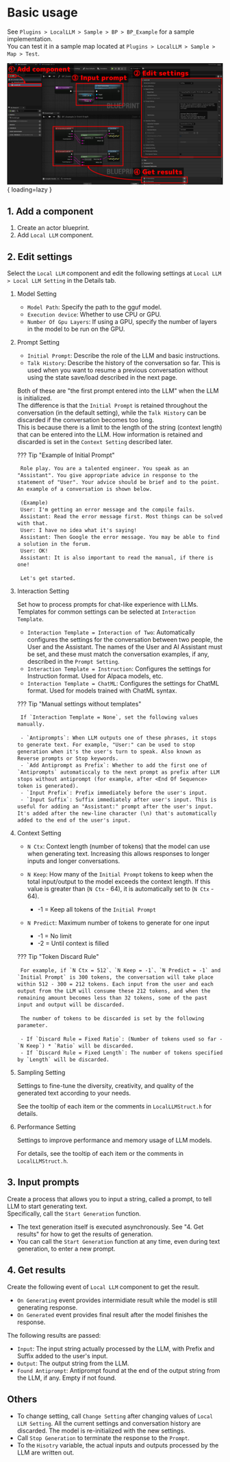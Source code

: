 # Basic usage

See `Plugins > LocalLLM > Sample > BP > BP_Example` for a sample implementation.  
You can test it in a sample map located at `Plugins > LocalLLM > Sample > Map > Test`.

![](images/manual_en.png){ loading=lazy }  

## 1. Add a component

1. Create an actor blueprint.
2. Add `Local LLM` component.

## 2. Edit settings

Select the `Local LLM` component and edit the following settings at `Local LLM > Local LLM Setting` in the Details tab.

1. Model Setting

	- `Model Path`: Specify the path to the gguf model.
	- `Execution device`: Whether to use CPU or GPU.
	- `Number Of Gpu Layers`: If using a GPU, specify the number of layers in the model to be run on the GPU.

2. Prompt Setting

	- `Initial Prompt`: Describe the role of the LLM and basic instructions.  
	- `Talk History`: Describe the history of the conversation so far. This is used when you want to resume a previous conversation without using the state save/load described in the next page.

	Both of these are "the first prompt entered into the LLM" when the LLM is initialized.  
	The difference is that the `Initial Prompt` is retained throughout the conversation (in the default setting), while the `Talk History` can be discarded if the conversation becomes too long.  
	This is because there is a limit to the length of the string (context length) that can be entered into the LLM. How information is retained and discarded is set in the `Context Setting` described later.

	??? Tip "Example of Initial Prompt"

		Role play. You are a talented engineer. You speak as an "Assistant". You give appropriate advice in response to the statement of "User". Your advice should be brief and to the point. An example of a conversation is shown below.

		(Example)  
		User: I'm getting an error message and the compile fails.  
		Assistant: Read the error message first. Most things can be solved with that.  
		User: I have no idea what it's saying!  
		Assistant: Then Google the error message. You may be able to find a solution in the forum.  
		User: OK!  
		Assistant: It is also important to read the manual, if there is one!

		Let's get started.

3. Interaction Setting

	Set how to process prompts for chat-like experience with LLMs. Templates for common settings can be selected at `Interaction Template`.

	- `Interaction Template = Interaction of Two`: Automatically configures the settings for the conversation between two people, the User and the Assistant. The names of the User and AI Assistant must be set, and these must match the conversation examples, if any, described in the `Prompt Setting`.
	- `Interaction Template = Instruction`: Configures the settings for Instruction format. Used for Alpaca models, etc.
	- `Interaction Template = ChatML`: Configures the settings for ChatML format. Used for models trained with ChatML syntax.

	??? Tip "Manual settings without templates"

		If `Interaction Template = None`, set the following values manually.

		- `Antiprompts`: When LLM outputs one of these phrases, it stops to generate text. For example, "User:" can be used to stop generation when it's the user's turn to speak. Also known as Reverse prompts or Stop keywords.
		- `Add Antiprompt as Prefix`: Whether to add the first one of `Antiprompts` automaticcaly to the next prompt as prefix after LLM stops without antiprompt (for example, after <End Of Sequence> token is generated).
		- `Input Prefix`: Prefix immediately before the user's input.
		- `Input Suffix`: Suffix immediately after user's input. This is useful for adding an "Assistant:" prompt after the user's input. It's added after the new-line character (\n) that's automatically added to the end of the user's input.
		
4. Context Setting

	- `N Ctx`: Context length (number of tokens) that the model can use when generating text. Increasing this allows responses to longer inputs and longer conversations.
	- `N Keep`: How many of the `Initial Prompt` tokens to keep when the total input/output to the model exceeds the context length. If this value is greater than (`N Ctx` - 64), it is automatically set to (`N Ctx` - 64).
		
		- -1 = Keep all tokens of the `Initial Prompt`
		
	- `N Predict`: Maximum number of tokens to generate for one input
	
		- -1 = No limit
		- -2 = Until context is filled

	??? Tip "Token Discard Rule"

		For example, if `N Ctx = 512`、`N Keep = -1`、`N Predict = -1` and `Initial Prompt` is 300 tokens, the conversation will take place within 512 - 300 = 212 tokens. Each input from the user and each output from the LLM will consume these 212 tokens, and when the remaining amount becomes less than 32 tokens, some of the past input and output will be discarded.

		The number of tokens to be discarded is set by the following parameter.

		- If `Discard Rule = Fixed Ratio`: (Number of tokens used so far - `N Keep`) * `Ratio` will be discarded.
		- If `Discard Rule = Fixed Length`: The number of tokens specified by `Length` will be discarded.
		
5. Sampling Setting

	Settings to fine-tune the diversity, creativity, and quality of the generated text according to your needs.
	
	See the tooltip of each item or the comments in `LocalLLMStruct.h` for details.

6. Performance Setting

	Settings to improve performance and memory usage of LLM models.
	
	For details, see the tooltip of each item or the comments in `LocalLLMStruct.h`.

## 3. Input prompts

Create a process that allows you to input a string, called a prompt, to tell LLM to start generating text.  
Specifically, call the `Start Generation` function.

- The text generation itself is executed asynchronously. See "4. Get results" for how to get the results of generation.
- You can call the `Start Generation` function at any time, even during text generation, to enter a new prompt.

## 4. Get results

Create the following event of `Local LLM` component to get the result.

- `On Generating` event provides intermidiate result while the model is still generating response.
- `On Generated` event provides final result after the model finishes the response.

The following results are passed:

- `Input`: The input string actually processed by the LLM, with Prefix and Suffix added to the user's input.
- `Output`: The output string from the LLM.
- `Found Antiprompt`: Antiprompt found at the end of the output string from the LLM, if any. Empty if not found.

## Others

- To change setting, call `Change Setting` after changing values of `Local LLM Setting`. All the current settings and conversation history are discarded. The model is re-initialized with the new settings.
- Call `Stop Generation` to terminate the response to the `Prompt`.
- To the `Hisotry` variable, the actual inputs and outputs processed by the LLM are written out.